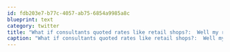 ```yaml
---
id: fdb203e7-b77c-4057-ab75-6854a9985a8c
blueprint: text
category: twitter
title: "What if consultants quoted rates like retail shops?:  Well my rate is NORMALLY $200/hr but if you sign today it's $100/hr"
caption: "What if consultants quoted rates like retail shops?:  Well my rate is NORMALLY $200/hr but if you sign today it's $100/hr"
---
```

